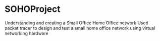 # SOHOProject
Understanding and creating a Small Office Home Office network
Used packet tracer to design and test a small home office network using virtual networking hardware
